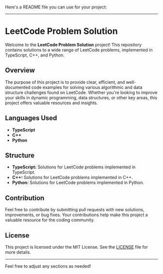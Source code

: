 Here's a README file you can use for your project:

---

# LeetCode Problem Solution

Welcome to the **LeetCode Problem Solution** project! This repository contains solutions to a wide range of LeetCode problems, implemented in TypeScript, C++, and Python.

## Overview

The purpose of this project is to provide clear, efficient, and well-documented code examples for solving various algorithmic and data structure challenges found on LeetCode. Whether you're looking to improve your skills in dynamic programming, data structures, or other key areas, this project offers valuable resources and insights.

## Languages Used

- **TypeScript**
- **C++**
- **Python**

## Structure

- **TypeScript:** Solutions for LeetCode problems implemented in TypeScript.
- **C++:** Solutions for LeetCode problems implemented in C++.
- **Python:** Solutions for LeetCode problems implemented in Python.

## Contribution

Feel free to contribute by submitting pull requests with new solutions, improvements, or bug fixes. Your contributions help make this project a valuable resource for the coding community.

## License

This project is licensed under the MIT License. See the [LICENSE](LICENSE) file for more details.

---

Feel free to adjust any sections as needed!